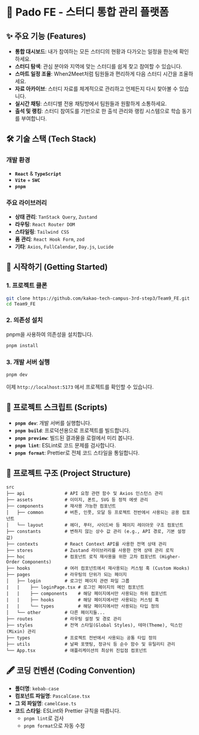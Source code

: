# 🌊 Pado FE - 스터디 통합 관리 플랫폼

## ✨ 주요 기능 (Features)

- **통합 대시보드**: 내가 참여하는 모든 스터디의 현황과 다가오는 일정을 한눈에 확인하세요.
- **스터디 탐색**: 관심 분야와 지역에 맞는 스터디를 쉽게 찾고 참여할 수 있습니다.
- **스마트 일정 조율**: When2Meet처럼 팀원들과 편리하게 다음 스터디 시간을 조율하세요.
- **자료 아카이브**: 스터디 자료를 체계적으로 관리하고 언제든지 다시 찾아볼 수 있습니다.
- **실시간 채팅**: 스터디별 전용 채팅방에서 팀원들과 원활하게 소통하세요.
- **출석 및 랭킹**: 스터디 참여도를 기반으로 한 출석 관리와 랭킹 시스템으로 학습 동기를 부여합니다.

## 🛠️ 기술 스택 (Tech Stack)

### 개발 환경
- **`React`** & **`TypeScript`**
- **`Vite`** + **`SWC`**
- **`pnpm`**

### 주요 라이브러리
- **상태 관리**: `TanStack Query`, `Zustand`
- **라우팅**: `React Router DOM`
- **스타일링**: `Tailwind CSS`
- **폼 관리**: `React Hook Form`, `zod`
- **기타**: `Axios`, `FullCalendar`, `Day.js`, `Lucide`

## 🚀 시작하기 (Getting Started)

### 1. 프로젝트 클론
```bash
git clone https://github.com/kakao-tech-campus-3rd-step3/Team9_FE.git
cd Team9_FE
```

### 2. 의존성 설치

pnpm을 사용하여 의존성을 설치합니다.

```bash
pnpm install
```

### 3. 개발 서버 실행

```bash
pnpm dev
```

이제 `http://localhost:5173` 에서 프로젝트를 확인할 수 있습니다.

## 📜 프로젝트 스크립트 (Scripts)

  - **`pnpm dev`**: 개발 서버를 실행합니다.
  - **`pnpm build`**: 프로덕션용으로 프로젝트를 빌드합니다.
  - **`pnpm preview`**: 빌드된 결과물을 로컬에서 미리 봅니다.
  - **`pnpm lint`**: ESLint로 코드 문제를 검사합니다.
  - **`pnpm format`**: Prettier로 전체 코드 스타일을 통일합니다.

## 📁 프로젝트 구조 (Project Structure)

```
src
├── api               # API 요청 관련 함수 및 Axios 인스턴스 관리
├── assets            # 이미지, 폰트, SVG 등 정적 에셋 관리
├── components        # 재사용 가능한 컴포넌트
│   ├── common        # 버튼, 인풋, 모달 등 프로젝트 전반에서 사용되는 공용 컴포넌트
│   └── layout        # 헤더, 푸터, 사이드바 등 페이지 레이아웃 구조 컴포넌트
├── constants         # 변하지 않는 상수 값 관리 (e.g., API 경로, 기본 설정 값)
├── contexts          # React Context API를 사용한 전역 상태 관리
├── stores            # Zustand 라이브러리를 사용한 전역 상태 관리 로직
├── hoc               # 컴포넌트 로직 재사용을 위한 고차 컴포넌트 (Higher-Order Components)
├── hooks             # 여러 컴포넌트에서 재사용되는 커스텀 훅 (Custom Hooks)
├── pages             # 라우팅의 단위가 되는 페이지
│   ├── login         # 로그인 페이지 관련 파일 그룹
|   |    ├── loginPage.tsx # 로그인 페이지의 메인 컴포넌트
|   |    ├── components    # 해당 페이지에서만 사용되는 하위 컴포넌트
|   |    ├── hooks         # 해당 페이지에서만 사용되는 커스텀 훅
|   |    └── types         # 해당 페이지에서만 사용되는 타입 정의
│   └── other         # 다른 페이지들...
├── routes            # 라우팅 설정 및 경로 관리
├── styles            # 전역 스타일(Global Styles), 테마(Theme), 믹스인(Mixin) 관리
├── types             # 프로젝트 전반에서 사용되는 공통 타입 정의
├── utils             # 날짜 포맷팅, 정규식 등 순수 함수 및 유틸리티 관리
└── App.tsx           # 애플리케이션의 최상위 진입점 컴포넌트
```

## 🖋️ 코딩 컨벤션 (Coding Convention)

  - **폴더명**: `kebab-case`
  - **컴포넌트 파일명**: `PascalCase.tsx`
  - **그 외 파일명**: `camelCase.ts`
  - **코드 스타일**: ESLint와 Prettier 규칙을 따릅니다.
      - `pnpm lint`로 검사
      - `pnpm format`으로 자동 수정